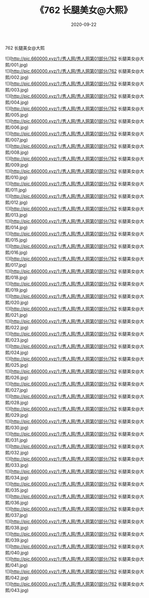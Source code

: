 ﻿---
layout: post
title:  《762 长腿美女@大熙》
date:   2020-09-22
img: http://pic.660000.xyz/1:/秀人网/秀人网第01部分/762 长腿美女@大熙/000.jpg
categories: [美女, 清纯, 唯美]
---

762 长腿美女@大熙

  ![](http://pic.660000.xyz/1:/秀人网/秀人网第01部分/762 长腿美女@大熙/001.jpg) <br> ![](http://pic.660000.xyz/1:/秀人网/秀人网第01部分/762 长腿美女@大熙/002.jpg) <br> ![](http://pic.660000.xyz/1:/秀人网/秀人网第01部分/762 长腿美女@大熙/003.jpg) <br> ![](http://pic.660000.xyz/1:/秀人网/秀人网第01部分/762 长腿美女@大熙/004.jpg) <br> ![](http://pic.660000.xyz/1:/秀人网/秀人网第01部分/762 长腿美女@大熙/005.jpg) <br> ![](http://pic.660000.xyz/1:/秀人网/秀人网第01部分/762 长腿美女@大熙/006.jpg) <br> ![](http://pic.660000.xyz/1:/秀人网/秀人网第01部分/762 长腿美女@大熙/007.jpg) <br> ![](http://pic.660000.xyz/1:/秀人网/秀人网第01部分/762 长腿美女@大熙/008.jpg) <br> ![](http://pic.660000.xyz/1:/秀人网/秀人网第01部分/762 长腿美女@大熙/009.jpg) <br> ![](http://pic.660000.xyz/1:/秀人网/秀人网第01部分/762 长腿美女@大熙/010.jpg) <br> ![](http://pic.660000.xyz/1:/秀人网/秀人网第01部分/762 长腿美女@大熙/011.jpg) <br> ![](http://pic.660000.xyz/1:/秀人网/秀人网第01部分/762 长腿美女@大熙/012.jpg) <br> ![](http://pic.660000.xyz/1:/秀人网/秀人网第01部分/762 长腿美女@大熙/013.jpg) <br> ![](http://pic.660000.xyz/1:/秀人网/秀人网第01部分/762 长腿美女@大熙/014.jpg) <br> ![](http://pic.660000.xyz/1:/秀人网/秀人网第01部分/762 长腿美女@大熙/015.jpg) <br> ![](http://pic.660000.xyz/1:/秀人网/秀人网第01部分/762 长腿美女@大熙/016.jpg) <br> ![](http://pic.660000.xyz/1:/秀人网/秀人网第01部分/762 长腿美女@大熙/017.jpg) <br> ![](http://pic.660000.xyz/1:/秀人网/秀人网第01部分/762 长腿美女@大熙/018.jpg) <br> ![](http://pic.660000.xyz/1:/秀人网/秀人网第01部分/762 长腿美女@大熙/019.jpg) <br> ![](http://pic.660000.xyz/1:/秀人网/秀人网第01部分/762 长腿美女@大熙/020.jpg) <br> ![](http://pic.660000.xyz/1:/秀人网/秀人网第01部分/762 长腿美女@大熙/021.jpg) <br> ![](http://pic.660000.xyz/1:/秀人网/秀人网第01部分/762 长腿美女@大熙/022.jpg) <br> ![](http://pic.660000.xyz/1:/秀人网/秀人网第01部分/762 长腿美女@大熙/023.jpg) <br> ![](http://pic.660000.xyz/1:/秀人网/秀人网第01部分/762 长腿美女@大熙/024.jpg) <br> ![](http://pic.660000.xyz/1:/秀人网/秀人网第01部分/762 长腿美女@大熙/025.jpg) <br> ![](http://pic.660000.xyz/1:/秀人网/秀人网第01部分/762 长腿美女@大熙/026.jpg) <br> ![](http://pic.660000.xyz/1:/秀人网/秀人网第01部分/762 长腿美女@大熙/027.jpg) <br> ![](http://pic.660000.xyz/1:/秀人网/秀人网第01部分/762 长腿美女@大熙/028.jpg) <br> ![](http://pic.660000.xyz/1:/秀人网/秀人网第01部分/762 长腿美女@大熙/029.jpg) <br> ![](http://pic.660000.xyz/1:/秀人网/秀人网第01部分/762 长腿美女@大熙/030.jpg) <br> ![](http://pic.660000.xyz/1:/秀人网/秀人网第01部分/762 长腿美女@大熙/031.jpg) <br> ![](http://pic.660000.xyz/1:/秀人网/秀人网第01部分/762 长腿美女@大熙/032.jpg) <br> ![](http://pic.660000.xyz/1:/秀人网/秀人网第01部分/762 长腿美女@大熙/033.jpg) <br> ![](http://pic.660000.xyz/1:/秀人网/秀人网第01部分/762 长腿美女@大熙/034.jpg) <br> ![](http://pic.660000.xyz/1:/秀人网/秀人网第01部分/762 长腿美女@大熙/035.jpg) <br> ![](http://pic.660000.xyz/1:/秀人网/秀人网第01部分/762 长腿美女@大熙/036.jpg) <br> ![](http://pic.660000.xyz/1:/秀人网/秀人网第01部分/762 长腿美女@大熙/037.jpg) <br> ![](http://pic.660000.xyz/1:/秀人网/秀人网第01部分/762 长腿美女@大熙/038.jpg) <br> ![](http://pic.660000.xyz/1:/秀人网/秀人网第01部分/762 长腿美女@大熙/039.jpg) <br> ![](http://pic.660000.xyz/1:/秀人网/秀人网第01部分/762 长腿美女@大熙/040.jpg) <br> ![](http://pic.660000.xyz/1:/秀人网/秀人网第01部分/762 长腿美女@大熙/041.jpg) <br> ![](http://pic.660000.xyz/1:/秀人网/秀人网第01部分/762 长腿美女@大熙/042.jpg) <br> ![](http://pic.660000.xyz/1:/秀人网/秀人网第01部分/762 长腿美女@大熙/043.jpg) <br>